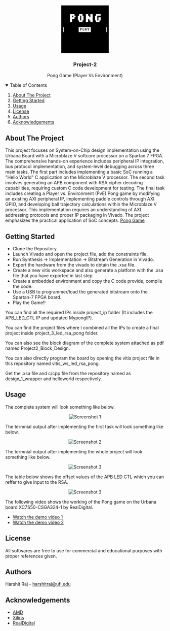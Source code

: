 <!-- PROJECT LOGO -->
<br />
<p align="center">
  <a href="https://github.com/smartsystemslab-uf/project-2-harshit-raj15">
    <img src="images/logo.jpg" alt="Logo" width="150" height="150">
  </a>

  <h3 align="center">Project-2</h3>

  <p align="center">
    Pong Game (Player Vs Environment)
  </p>
</p>

<!-- TABLE OF CONTENTS -->
<details open="open">
  <summary>Table of Contents</summary>
  <ol>
    <li>
      <a href="#about-the-project">About The Project</a>
    </li>
    <li><a href="#getting-started">Getting Started</a></li>
    <li><a href="#usage">Usage</a></li>
    <li><a href="#license">License</a></li>
    <li><a href="#authors">Authors</a></li>
    <li><a href="#acknowledgements">Acknowledgements</a></li>
  </ol>
</details>

<!-- ABOUT THE PROJECT -->

## About The Project

This project focuses on System-on-Chip design implementation using the Urbana Board with a Microblaze V softcore processor on a Spartan 7 FPGA. The comprehensive hands-on experience includes peripheral IP integration, bus protocol implementation, and system-level debugging across three main tasks. 
The first part includes implementing a basic SoC running a "Hello World" C application on the Microblaze V processor. 
The second task involves generating an APB component with RSA cipher decoding capabilities, requiring custom C code development for testing. The final task includes creating a Player vs. Environment (PvE) Pong game by modifying an existing AXI peripheral IP, implementing paddle controls through AXI GPIO, and developing ball trajectory calculations within the Microblaze V processor. 
This implementation requires an understanding of AXI addressing protocols and proper IP packaging in Vivado. The project emphasizes the practical application of SoC concepts.
[Pong Game](https://github.com/smartsystemslab-uf/project-2-harshit-raj15)

<!-- GETTING STARTED -->

## Getting Started

- Clone the Repository.
- Launch Vivado and open the project file, add the constraints file.
- Run Synthesis → Implementation → Bitstream Generation in Vivado.
- Export the hardware from the vivado to obtain the .xsa file.
- Create a new vitis workspace and also generate a platform with the .xsa file that you have exported in last step
- Create a embedded environment and copy the C code provide, compile the code.
- Use a USB to programmer/load the generated bitstream onto the Spartan-7 FPGA board.
- Play the Game!!

<p>You can find all the required IPs inside project_ip folder (It includes the APB_LED_CTL IP and updated MypongIP).</p>
<p>You can find the project files where I combined all the IPs to create a final project inside project_3_led_rsa_pong folder.</p>
<p>You can also see the block diagram of the complete system attached as pdf named Project2_Block_Design.</p>
<p>You can also directly program the board by opening the vitis project file in this repository named vitis_ws_led_rsa_pong. </p> 
<p>Get the .xsa file and c/cpp file from the repository named as design_1_wrapper and helloworld respectively.</p>

<!-- USAGE EXAMPLES -->

## Usage

The complete system will look something like below.
<p align="center">
  <a>
    <img src="images/Project2_Block_Diagram.png" alt="Screenshot 1" width="500" height="300">
  </a>
</p>

The termnial output after implementing the first task will look something like below.
<p align="center">
  <a>
    <img src="images/Terminal_Hello_World.png" alt="Screenshot 2" width="500" height="300">
  </a>
</p>

The termnial output after implementing the whole project will look something like below.
<p align="center">
  <a>
    <img src="images/Terminal_Final_Output.png" alt="Screenshot 3" width="500" height="300">
  </a>
</p>

The table below shows the offset values of the APB LED CTL which you can reffer to give input to the RSA.
<p align="center">
  <a>
    <img src="images/Offset_Table.png" alt="Screenshot 3" width="400" height="200">
  </a>
</p>

The following video shows the working of the Pong game on the Urbana board XC7S50-CSGA324-1 by RealDigital.

- [Watch the demo video 1](videos/Project2a.mp4)
- [Watch the demo video 2](videos/Project2b.mp4)

<!-- LICENSE -->

## License

All softwares are free to use for commercial and educational purposes with proper references given.

<!-- Authors -->

## Authors

Harshit Raj - harshitraj@ufl.edu

## Acknowledgements

- [AMD](https://www.amd.com/en.html)
- [Xilins](https://www.xilinx.com/support/download.html)
- [RealDigital](https://www.realdigital.org/hardware/urbana)



